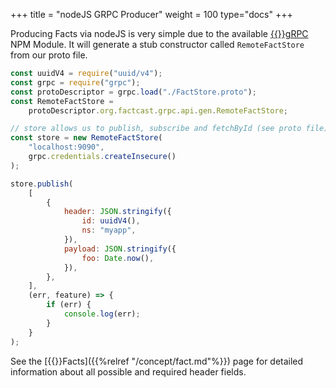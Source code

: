 +++
title = "nodeJS GRPC Producer"
weight = 100
type="docs"
+++

Producing Facts via nodeJS is very simple due to the available [{{<icon name="circle-arrow-right" size="small">}}gRPC](https://www.npmjs.com/package/grpc) NPM Module. It will generate a stub constructor called `RemoteFactStore` from our proto file.

```javascript
const uuidV4 = require("uuid/v4");
const grpc = require("grpc");
const protoDescriptor = grpc.load("./FactStore.proto");
const RemoteFactStore =
	protoDescriptor.org.factcast.grpc.api.gen.RemoteFactStore;

// store allows us to publish, subscribe and fetchById (see proto file)
const store = new RemoteFactStore(
	"localhost:9090",
	grpc.credentials.createInsecure()
);

store.publish(
	[
		{
			header: JSON.stringify({
				id: uuidV4(),
				ns: "myapp",
			}),
			payload: JSON.stringify({
				foo: Date.now(),
			}),
		},
	],
	(err, feature) => {
		if (err) {
			console.log(err);
		}
	}
);
```

See the [{{<icon name="circle-arrow-right" size="small">}}Facts]({{%relref "/concept/fact.md"%}}) page for detailed information about all possible and required header fields.
